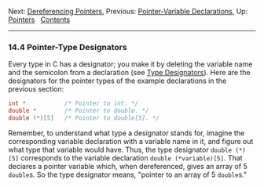 Next: [Dereferencing Pointers](Pointer-Dereference.md), Previous:
[Pointer-Variable Declarations](Pointer-Declarations.md), Up:
[Pointers](Pointers.md)  
[Contents](index.md#SEC_Contents "Table of contents")  

------------------------------------------------------------------------


### 14.4 Pointer-Type Designators 

Every type in C has a designator; you make it by deleting the variable
name and the semicolon from a declaration (see [Type
Designators](Type-Designators.md)). Here are the designators for the
pointer types of the example declarations in the previous section:

``` C
int *           /* Pointer to int. */
double *        /* Pointer to double. */
double (*)[5]   /* Pointer to double[5]. */
```

Remember, to understand what type a designator stands for, imagine the
corresponding variable declaration with a variable name in it, and
figure out what type that variable would have. Thus, the type designator
`double (*)[5]` corresponds to the variable declaration
`double (*variable)[5]`. That deciares a pointer variable which, when
dereferenced, gives an array of 5 `double`s. So the type designator
means, "pointer to an array of 5 `double`s."
